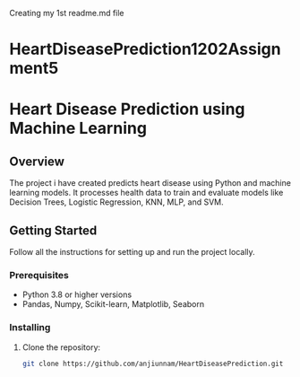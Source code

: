 Creating my 1st readme.md file 
# HeartDiseasePrediction1202Assignment5

# Heart Disease Prediction using Machine Learning

## Overview
The project i have created predicts heart disease using Python and machine learning models. It processes health data to train and evaluate models like Decision Trees, Logistic Regression, KNN, MLP, and SVM.

## Getting Started
Follow all the instructions for setting up and run the project locally.

### Prerequisites
- Python 3.8 or higher versions
- Pandas, Numpy, Scikit-learn, Matplotlib, Seaborn

### Installing
1. Clone the repository:
   ```bash
   git clone https://github.com/anjiunnam/HeartDiseasePrediction.git
